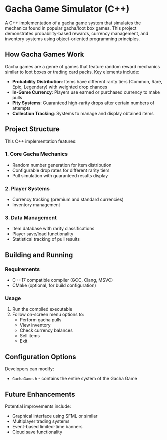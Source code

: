 # Gacha Game Simulator (C++)

A C++ implementation of a gacha game system that simulates the mechanics found in popular gacha/loot box games. This project demonstrates probability-based rewards, currency management, and inventory systems using object-oriented programming principles.

## How Gacha Games Work

Gacha games are a genre of games that feature random reward mechanics similar to loot boxes or trading card packs. Key elements include:

- **Probability Distribution**: Items have different rarity tiers (Common, Rare, Epic, Legendary) with weighted drop chances
- **In-Game Currency**: Players use earned or purchased currency to make pulls
- **Pity Systems**: Guaranteed high-rarity drops after certain numbers of attempts
- **Collection Tracking**: Systems to manage and display obtained items

## Project Structure

This C++ implementation features:

### 1. Core Gacha Mechanics
- Random number generation for item distribution
- Configurable drop rates for different rarity tiers
- Pull simulation with guaranteed results display

### 2. Player Systems
- Currency tracking (premium and standard currencies)
- Inventory management

### 3. Data Management
- Item database with rarity classifications
- Player save/load functionality
- Statistical tracking of pull results

## Building and Running

### Requirements
- C++17 compatible compiler (GCC, Clang, MSVC)
- CMake (optional, for build configuration)

### Usage
1. Run the compiled executable
2. Follow on-screen menu options to:
    - Perform gacha pulls
    - View inventory
    - Check currency balances
    - Sell items
    - Exit

## Configuration Options

Developers can modify:
- `GachaGame.h` - contains the entire system of the Gacha Game
## Future Enhancements

Potential improvements include:
- Graphical interface using SFML or similar
- Multiplayer trading systems
- Event-based limited-time banners
- Cloud save functionality
